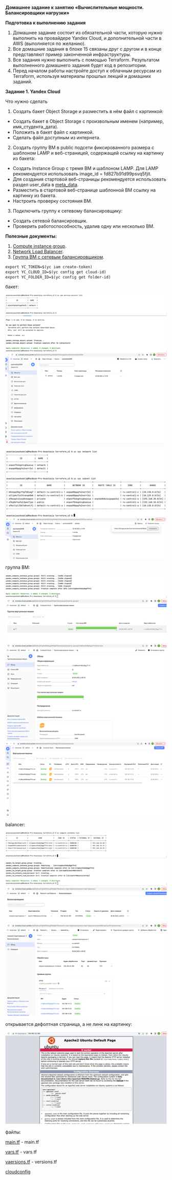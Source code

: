 **Домашнее задание к занятию «Вычислительные мощности. Балансировщики нагрузки»**

**Подготовка к выполнению задания**

1. Домашнее задание состоит из обязательной части, которую нужно выполнить на провайдере 
Yandex Cloud, и дополнительной части в AWS (выполняется по желанию).
2. Все домашние задания в блоке 15 связаны друг с другом и в конце представляют пример законченной инфраструктуры.
3. Все задания нужно выполнить с помощью Terraform. Результатом выполненного 
домашнего задания будет код в репозитории.
4. Перед началом работы настройте доступ к облачным ресурсам из Terraform, 
используя материалы прошлых лекций и домашних заданий.

**Задание 1. Yandex Cloud**

Что нужно сделать

1. Создать бакет Object Storage и разместить в нём файл с картинкой:

* Создать бакет в Object Storage с произвольным именем (например, имя_студента_дата).
* Положить в бакет файл с картинкой.
* Сделать файл доступным из интернета.

2. Создать группу ВМ в public подсети фиксированного размера с шаблоном LAMP и 
веб-страницей, содержащей ссылку на картинку из бакета:

* Создать Instance Group с тремя ВМ и шаблоном LAMP. 
Для LAMP рекомендуется использовать image_id = fd827b91d99psvq5fjit.
* Для создания стартовой веб-страницы рекомендуется использовать раздел user_data в [meta_data](https://cloud.yandex.ru/docs/compute/concepts/vm-metadata).
* Разместить в стартовой веб-странице шаблонной ВМ ссылку на картинку из бакета.
* Настроить проверку состояния ВМ.

3. Подключить группу к сетевому балансировщику:

* Создать сетевой балансировщик.
* Проверить работоспособность, удалив одну или несколько ВМ.

**Полезные документы:**

1. [Compute instance group](https://registry.terraform.io/providers/yandex-cloud/yandex/latest/docs/resources/compute_instance_group).
2. [Network Load Balancer](https://registry.terraform.io/providers/yandex-cloud/yandex/latest/docs/resources/lb_network_load_balancer).
3. [Группа ВМ с сетевым балансировщиком](https://cloud.yandex.ru/docs/compute/operations/instance-groups/create-with-balancer).

```
export YC_TOKEN=$(yc iam create-token)
export YC_CLOUD_ID=$(yc config get cloud-id)
export YC_FOLDER_ID=$(yc config get folder-id)
```

бакет:

![img_2.png](img_2.png)
![img_1.png](img_1.png)
![img.png](img.png)

![img_5.png](img_5.png)
![img_12.png](img_12.png)

группа ВМ:

![img_6.png](img_6.png)
![img_7.png](img_7.png)
![img_13.png](img_13.png)
![img_4.png](img_4.png)

balancer:

![img_14.png](img_14.png)
![img_8.png](img_8.png)
![img_9.png](img_9.png)
![img_10.png](img_10.png)

открывается дефолтная страница, а не линк на картинку:

![img_11.png](img_11.png)

файлы:

[main.tf](terraform_s3/main.tf) - main.tf

[vars.tf](terraform_s3/vars.tf) - vars.tf

[vaersions.tf](terraform_s3/versions.tf) - versions.tf

[cloudconfig](cloudconfigone)
